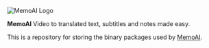 ![MemoAI Logo](https://cdn.sa.net/2024/03/06/Pfi6szMhvJxAUBd.png)


**MemoAI** Video to translated text, subtitles and notes made easy.

This is a repository for storing the binary packages used by [MemoAI](https://memo.ac/).
